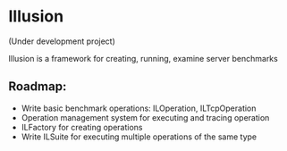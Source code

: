 # Illusion
(Under development project)

Illusion is a framework for creating, running, examine server benchmarks

## Roadmap:
- Write basic benchmark operations: ILOperation, ILTcpOperation
- Operation management system for executing and tracing operation
- ILFactory for creating operations
- Write ILSuite for executing multiple operations of the same type
